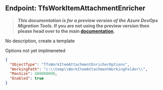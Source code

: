 ## Endpoint: TfsWorkItemAttachmentEnricher

>**_This documentation is for a preview version of the Azure DevOps Migration Tools._ If you are not using the preview version then please head over to the main [documentation](https://nkdagility.github.io/azure-devops-migration-tools).**

<Breadcrumbs>

No description, create a template

Options not yet implmeneted

```JSON
{
  "ObjectType": "TfsWorkItemAttachmentEnricherOptions",
  "WorkingPath": "c:\\temp\\WorkItemAttachmentWorkingFolder\\",
  "MaxSize": 480000000,
  "Enabled": true
}
```